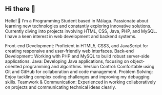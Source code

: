 ## Hi there 👋

Hello! 👋 I'm a Programming Student based in Málaga.
Passionate about learning new technologies and constantly exploring innovative solutions. Currently diving into projects involving HTML, CSS, Java, PHP, and MySQL. I have a keen interest in web development and backend systems.

Front-end Development: Proficient in HTML5, CSS3, and JavaScript for creating responsive and user-friendly web interfaces.
Back-end Development: Working with PHP and MySQL to build robust server-side applications.
Java: Developing Java applications, focusing on object-oriented programming and algorithms.
Version Control: Comfortable using Git and GitHub for collaboration and code management.
Problem Solving: Enjoy tackling complex coding challenges and improving my debugging skills.
Teamwork & Communication: Experienced in working collaboratively on projects and communicating technical ideas clearly.
